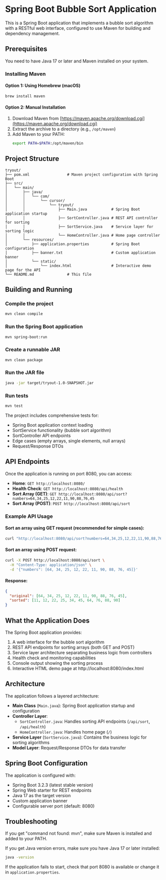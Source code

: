 # Spring Boot Bubble Sort Application

This is a Spring Boot application that implements a bubble sort algorithm with a RESTful web interface, configured to use Maven for building and dependency management.

## Prerequisites

You need to have Java 17 or later and Maven installed on your system.

### Installing Maven

#### Option 1: Using Homebrew (macOS)
```bash
brew install maven
```

#### Option 2: Manual Installation
1. Download Maven from [https://maven.apache.org/download.cgi](https://maven.apache.org/download.cgi)
2. Extract the archive to a directory (e.g., `/opt/maven`)
3. Add Maven to your PATH:
   ```bash
   export PATH=$PATH:/opt/maven/bin
   ```

## Project Structure

```
tryout/
├── pom.xml                 # Maven project configuration with Spring Boot
├── src/
│   └── main/
│       ├── java/
│       │   └── com/
│       │       └── cursor/
│       │           └── tryout/
│       │               ├── Main.java           # Spring Boot application startup
│       │               ├── SortController.java # REST API controller for sorting
│       │               ├── SortService.java    # Service layer for sorting logic
│       │               └── HomeController.java # Home page controller
│       └── resources/
│           ├── application.properties          # Spring Boot configuration
│           ├── banner.txt                      # Custom application banner
│           └── static/
│               └── index.html                  # Interactive demo page for the API
└── README.md               # This file
```

## Building and Running

### Compile the project
```bash
mvn clean compile
```

### Run the Spring Boot application
```bash
mvn spring-boot:run
```

### Create a runnable JAR
```bash
mvn clean package
```

### Run the JAR file
```bash
java -jar target/tryout-1.0-SNAPSHOT.jar
```

### Run tests
```bash
mvn test
```

The project includes comprehensive tests for:
- Spring Boot application context loading
- SortService functionality (bubble sort algorithm)
- SortController API endpoints
- Edge cases (empty arrays, single elements, null arrays)
- Request/Response DTOs

## API Endpoints

Once the application is running on port 8080, you can access:

- **Home**: `GET http://localhost:8080/`
- **Health Check**: `GET http://localhost:8080/api/health`
- **Sort Array (GET)**: `GET http://localhost:8080/api/sort?numbers=64,34,25,12,22,11,90,88,76,45`
- **Sort Array (POST)**: `POST http://localhost:8080/api/sort`

### Example API Usage

#### Sort an array using GET request (recommended for simple cases):
```bash
curl "http://localhost:8080/api/sort?numbers=64,34,25,12,22,11,90,88,76,45"
```

#### Sort an array using POST request:
```bash
curl -X POST http://localhost:8080/api/sort \
  -H "Content-Type: application/json" \
  -d '{"numbers": [64, 34, 25, 12, 22, 11, 90, 88, 76, 45]}'
```

#### Response:
```json
{
  "original": [64, 34, 25, 12, 22, 11, 90, 88, 76, 45],
  "sorted": [11, 12, 22, 25, 34, 45, 64, 76, 88, 90]
}
```

## What the Application Does

The Spring Boot application provides:
1. A web interface for the bubble sort algorithm
2. REST API endpoints for sorting arrays (both GET and POST)
3. Service layer architecture separating business logic from controllers
4. Health check and monitoring capabilities
5. Console output showing the sorting process
6. Interactive HTML demo page at http://localhost:8080/index.html

## Architecture

The application follows a layered architecture:
- **Main Class** (`Main.java`): Spring Boot application startup and configuration
- **Controller Layer**: 
  - `SortController.java`: Handles sorting API endpoints (`/api/sort`, `/api/health`)
  - `HomeController.java`: Handles home page (`/`)
- **Service Layer** (`SortService.java`): Contains the business logic for sorting algorithms
- **Model Layer**: Request/Response DTOs for data transfer

## Spring Boot Configuration

The application is configured with:
- Spring Boot 3.2.3 (latest stable version)
- Spring Web starter for REST endpoints
- Java 17 as the target version
- Custom application banner
- Configurable server port (default: 8080)

## Troubleshooting

If you get "command not found: mvn", make sure Maven is installed and added to your PATH.

If you get Java version errors, make sure you have Java 17 or later installed:
```bash
java -version
```

If the application fails to start, check that port 8080 is available or change it in `application.properties`.
